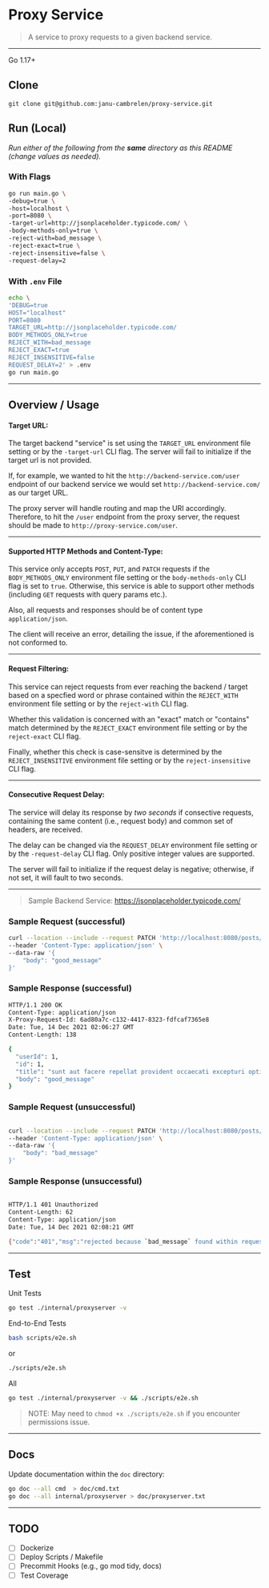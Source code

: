 # Proxy Service
> A service to proxy requests to a given backend service.

---
Go 1.17+
## Clone
```
git clone git@github.com:janu-cambrelen/proxy-service.git
```

## Run (Local)
*Run either of the following from the **same** directory as this README (change values as needed).*

### With Flags
```bash
go run main.go \
-debug=true \
-host=localhost \
-port=8080 \
-target-url=http://jsonplaceholder.typicode.com/ \
-body-methods-only=true \
-reject-with=bad_message \
-reject-exact=true \
-reject-insensitive=false \
-request-delay=2
```

### With `.env` File
```bash
echo \
'DEBUG=true
HOST="localhost"
PORT=8080
TARGET_URL=http://jsonplaceholder.typicode.com/
BODY_METHODS_ONLY=true
REJECT_WITH=bad_message
REJECT_EXACT=true
REJECT_INSENSITIVE=false
REQUEST_DELAY=2' > .env
go run main.go
```

---
## Overview / Usage

#### **Target URL:**
The target backend "service" is set using the `TARGET_URL` environment file setting or by the `-target-url` CLI flag. The server will fail to initialize if the target url is not provided.

If, for example, we wanted to hit the `http://backend-service.com/user` endpoint of our backend service we would set `http://backend-service.com/` as our target URL.

The proxy server will handle routing and map the URI accordingly. Therefore, to hit the `/user` endpoint from the proxy server, the request should be made to `http://proxy-service.com/user`.

---
#### **Supported HTTP Methods and Content-Type:**
This service only accepts `POST`, `PUT`, and `PATCH` requests if the `BODY_METHODS_ONLY` environment file setting or the `body-methods-only` CLI flag is set to `true`.  Otherwise, this service is able to support other methods (including `GET` requests with query params etc.).

Also, all requests and responses should be of content type `application/json`.

The client will receive an error, detailing the issue, if the aforementioned is not conformed to.


---
#### **Request Filtering:**
This service can reject requests from ever reaching the backend / target based on a specfied word or phrase contained within the `REJECT_WITH` environment file setting or by the `reject-with` CLI flag.

Whether this validation is concerned with an "exact" match or "contains" match determined by the `REJECT_EXACT` environment file setting or by the `reject-exact` CLI flag.

Finally, whether this check is case-sensitve is determined by the `REJECT_INSENSITIVE` environment file setting or by the `reject-insensitive` CLI flag.

---
#### **Consecutive Request Delay:**

The service will delay its response by *two seconds* if consective requests, containing the same content (i.e., request body) and common set of headers, are received.

The delay can be changed via the `REQUEST_DELAY` environment file setting or by the `-request-delay` CLI flag. Only positive integer values are supported.

The server will fail to initialize if the request delay is negative; otherwise, if not set, it will fault to two seconds.

---
> Sample Backend Service: https://jsonplaceholder.typicode.com/

### Sample Request (successful)
```bash
curl --location --include --request PATCH 'http://localhost:8080/posts/1' \
--header 'Content-Type: application/json' \
--data-raw '{
    "body": "good_message"
}'
```
### Sample Response (successful)
```bash
HTTP/1.1 200 OK
Content-Type: application/json
X-Proxy-Request-Id: 6ad80a7c-c132-4417-8323-fdfcaf7365e8
Date: Tue, 14 Dec 2021 02:06:27 GMT
Content-Length: 138

{
  "userId": 1,
  "id": 1,
  "title": "sunt aut facere repellat provident occaecati excepturi optio reprehenderit",
  "body": "good_message"
}
```
### Sample Request (unsuccessful)
```bash

curl --location --include --request PATCH 'http://localhost:8080/posts/1' \
--header 'Content-Type: application/json' \
--data-raw '{
    "body": "bad_message"
}'
```

### Sample Response (unsuccessful)
```bash

HTTP/1.1 401 Unauthorized
Content-Length: 62
Content-Type: application/json
Date: Tue, 14 Dec 2021 02:08:21 GMT

{"code":"401","msg":"rejected because `bad_message` found within request body"}
```
---
## Test
Unit Tests
```bash
go test ./internal/proxyserver -v 
```
End-to-End Tests
```bash
bash scripts/e2e.sh
```
or
```bash
./scripts/e2e.sh 
```
All
```bash
go test ./internal/proxyserver -v && ./scripts/e2e.sh 
```
> NOTE: May need to `chmod +x ./scripts/e2e.sh` if you encounter permissions issue.
---
## Docs
Update documentation within the `doc` directory:
```bash
go doc --all cmd  > doc/cmd.txt 
go doc --all internal/proxyserver > doc/proxyserver.txt
```
---
## TODO
- [ ] Dockerize
- [ ] Deploy Scripts / Makefile
- [ ] Precommit Hooks (e.g., go mod tidy, docs)
- [ ] Test Coverage